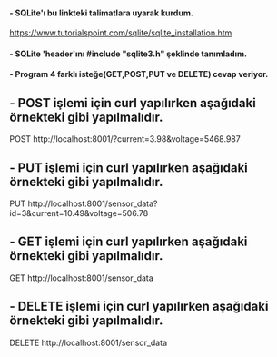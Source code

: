 #### - SQLite'ı bu linkteki talimatlara uyarak kurdum.
  https://www.tutorialspoint.com/sqlite/sqlite_installation.htm 
#### - SQLite 'header'ını #include "sqlite3.h" şeklinde tanımladım.
#### - Program 4 farklı isteğe(GET,POST,PUT ve DELETE) cevap veriyor.  
## - POST işlemi için curl yapılırken aşağıdaki örnekteki gibi yapılmalıdır.
  POST http://localhost:8001/?current=3.98&voltage=5468.987
## - PUT işlemi için curl yapılırken aşağıdaki örnekteki gibi yapılmalıdır.
  PUT http://localhost:8001/sensor_data?id=3&current=10.49&voltage=506.78
## - GET işlemi için curl yapılırken aşağıdaki örnekteki gibi yapılmalıdır.
  GET http://localhost:8001/sensor_data
## - DELETE işlemi için curl yapılırken aşağıdaki örnekteki gibi yapılmalıdır.
  DELETE http://localhost:8001/sensor_data
